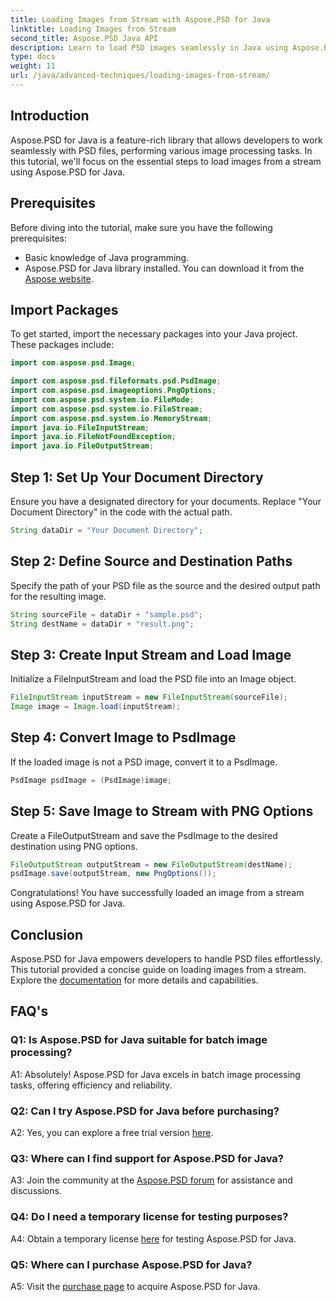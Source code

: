 ```yaml
---
title: Loading Images from Stream with Aspose.PSD for Java
linktitle: Loading Images from Stream
second_title: Aspose.PSD Java API
description: Learn to load PSD images seamlessly in Java using Aspose.PSD. Follow our step-by-step guide for efficient image processing.
type: docs
weight: 11
url: /java/advanced-techniques/loading-images-from-stream/
---
```

## Introduction

Aspose.PSD for Java is a feature-rich library that allows developers to work seamlessly with PSD files, performing various image processing tasks. In this tutorial, we'll focus on the essential steps to load images from a stream using Aspose.PSD for Java.

## Prerequisites

Before diving into the tutorial, make sure you have the following prerequisites:

- Basic knowledge of Java programming.
- Aspose.PSD for Java library installed. You can download it from the [Aspose website](https://releases.aspose.com/psd/java/).

## Import Packages

To get started, import the necessary packages into your Java project. These packages include:

```java
import com.aspose.psd.Image;

import com.aspose.psd.fileformats.psd.PsdImage;
import com.aspose.psd.imageoptions.PngOptions;
import com.aspose.psd.system.io.FileMode;
import com.aspose.psd.system.io.FileStream;
import com.aspose.psd.system.io.MemoryStream;
import java.io.FileInputStream;
import java.io.FileNotFoundException;
import java.io.FileOutputStream;
```

## Step 1: Set Up Your Document Directory

Ensure you have a designated directory for your documents. Replace "Your Document Directory" in the code with the actual path.

```java
String dataDir = "Your Document Directory";
```

## Step 2: Define Source and Destination Paths

Specify the path of your PSD file as the source and the desired output path for the resulting image.

```java
String sourceFile = dataDir + "sample.psd";
String destName = dataDir + "result.png";
```

## Step 3: Create Input Stream and Load Image

Initialize a FileInputStream and load the PSD file into an Image object.

```java
FileInputStream inputStream = new FileInputStream(sourceFile);
Image image = Image.load(inputStream);
```

## Step 4: Convert Image to PsdImage

If the loaded image is not a PSD image, convert it to a PsdImage.

```java
PsdImage psdImage = (PsdImage)image;
```

## Step 5: Save Image to Stream with PNG Options

Create a FileOutputStream and save the PsdImage to the desired destination using PNG options.

```java
FileOutputStream outputStream = new FileOutputStream(destName);
psdImage.save(outputStream, new PngOptions());
```

Congratulations! You have successfully loaded an image from a stream using Aspose.PSD for Java.

## Conclusion

Aspose.PSD for Java empowers developers to handle PSD files effortlessly. This tutorial provided a concise guide on loading images from a stream. Explore the [documentation](https://reference.aspose.com/psd/java/) for more details and capabilities.

## FAQ's

### Q1: Is Aspose.PSD for Java suitable for batch image processing?

A1: Absolutely! Aspose.PSD for Java excels in batch image processing tasks, offering efficiency and reliability.

### Q2: Can I try Aspose.PSD for Java before purchasing?

A2: Yes, you can explore a free trial version [here](https://releases.aspose.com/).

### Q3: Where can I find support for Aspose.PSD for Java?

A3: Join the community at the [Aspose.PSD forum](https://forum.aspose.com/c/psd/34) for assistance and discussions.

### Q4: Do I need a temporary license for testing purposes?

A4: Obtain a temporary license [here](https://purchase.aspose.com/temporary-license/) for testing Aspose.PSD for Java.

### Q5: Where can I purchase Aspose.PSD for Java?

A5: Visit the [purchase page](https://purchase.aspose.com/buy) to acquire Aspose.PSD for Java.
